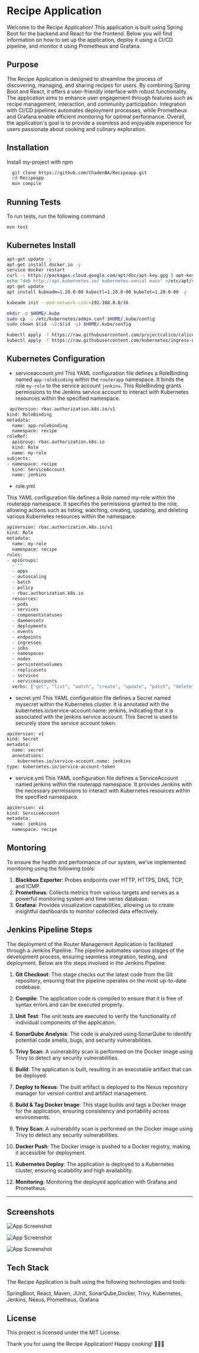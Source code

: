 
# Recipe Application 

Welcome to the Recipe Application! This application is built using Spring Boot for the backend and React for the frontend. Below you will find information on how to set up the application, deploy it using a CI/CD pipeline, and monitor it using Prometheus and Grafana.


## Purpose
The Recipe Application is designed to streamline the process of discovering, managing, and sharing recipes for users. By combining Spring Boot and React, it offers a user-friendly interface with robust functionality. The application aims to enhance user engagement through features such as recipe management, interaction, and community participation. Integration with CI/CD pipelines automates deployment processes, while Prometheus and Grafana enable efficient monitoring for optimal performance. Overall, the application's goal is to provide a seamless and enjoyable experience for users passionate about cooking and culinary exploration.
## Installation

Install my-project with npm

```bash
  git clone https://github.com/ChadenBA/Recipeapp.git
  cd Recipeapp
  mvn compile
```
    
## Running Tests

To run tests, run the following command

```bash
mvn test
```


## Kubernetes  Install 


```bash
apt-get update -y
apt-get install docker.io -y
service docker restart
curl -s https://packages.cloud.google.com/apt/doc/apt-key.gpg | apt-key add -
echo "deb http://apt.kubernetes.io/ kubernetes-xenial main" >/etc/apt/sources.list.d/kubernetes.list
apt-get update
apt install kubeadm=1.20.0-00 kubectl=1.20.0-00 kubelet=1.20.0-00 -y

kubeadm init --pod-network-cidr=192.168.0.0/16

mkdir -p $HOME/.kube
sudo cp -i /etc/kubernetes/admin.conf $HOME/.kube/config
sudo chown $(id -u):$(id -g) $HOME/.kube/config

kubectl apply -f https://raw.githubusercontent.com/projectcalico/calico/v3.25.1/manifests/calico.yaml
kubectl apply -f https://raw.githubusercontent.com/kubernetes/ingress-nginx/controller-v0.49.0/deploy/static/provider/baremetal/deploy.yaml
```

## Kubernetes Configuration

* serviceaccount.yml
This YAML configuration file defines a RoleBinding named `app-rolebinding` within the `routerapp` namespace. It binds the role `my-role` to the service account `jenkins`. This RoleBinding grants permissions to the Jenkins service account to interact with Kubernetes resources within the specified namespace.

```bash
 apiVersion: rbac.authorization.k8s.io/v1
kind: RoleBinding
metadata:
  name: app-rolebinding
  namespace: recipe
roleRef:
  apiGroup: rbac.authorization.k8s.io
  kind: Role
  name: my-role
subjects:
- namespace: recipe
  kind: ServiceAccount
  name: jenkins
```
* role.yml

This YAML configuration file defines a Role named my-role within the routerapp namespace. It specifies the permissions granted to the role, allowing actions such as listing, watching, creating, updating, and deleting various Kubernetes resources within the namespace.


```bash
apiVersion: rbac.authorization.k8s.io/v1
kind: Role
metadata:
  name: my-role
  namespace: recipe
rules:
- apiGroups:
  - ""
  - apps
  - autoscaling
  - batch
  - policy
  - rbac.authorization.k8s.io
  resources:
  - pods
  - services
  - componentstatuses
  - daemonsets
  - deployments
  - events
  - endpoints
  - ingresses
  - jobs
  - namespaces
  - nodes
  - persistentvolumes
  - replicasets
  - services
  - serviceaccounts
  verbs: ["get", "list", "watch", "create", "update", "patch", "delete"]

```
* secret.yml
This YAML configuration file defines a Secret named mysecret within the Kubernetes cluster. It is annotated with the kubernetes.io/service-account.name: jenkins, indicating that it is associated with the jenkins service account. This Secret is used to securely store the service account token.
```bash
apiVersion: v1
kind: Secret
metadata:
  name: secret
  annotations:
    kubernetes.io/service-account.name: jenkins
type: kubernetes.io/service-account-token
```

* service.yml
This YAML configuration file defines a ServiceAccount named jenkins within the routerapp namespace. It provides Jenkins with the necessary permissions to interact with Kubernetes resources within the specified namespace.
```bash
apiVersion: v1
kind: ServiceAccount
metadata:
  name: jenkins
  namespace: recipe

```
## Montoring

To ensure the health and performance of our system, we've implemented monitoring using the following tools:

1. **Blackbox Exporter**: Probes endpoints over HTTP, HTTPS, DNS, TCP, and ICMP.
2. **Prometheus**: Collects metrics from various targets and serves as a powerful monitoring system and time-series database.
3. **Grafana**: Provides visualization capabilities, allowing us to create insightful dashboards to monitor collected data effectively.

## Jenkins Pipeline Steps

The deployment of the Router Management Application is facilitated through a Jenkins Pipeline. The pipeline automates various stages of the development process, ensuring seamless integration, testing, and deployment. Below are the steps involved in the Jenkins Pipeline:

1. **Git Checkout**: This stage checks out the latest code from the Git repository, ensuring that the pipeline operates on the most up-to-date codebase.

2. **Compile**: The application code is compiled to ensure that it is free of syntax errors and can be executed properly.

3. **Unit Test**: The unit tests are executed to verify the functionality of individual components of the application.

4. **SonarQube Analysis**: The code is analyzed using SonarQube to identify potential code smells, bugs, and security vulnerabilities.

5. **Trivy Scan**: A vulnerability scan is performed on the Docker image using Trivy to detect any security vulnerabilities.

6. **Build**: The application is built, resulting in an executable artifact that can be deployed.

7. **Deploy to Nexus**: The built artifact is deployed to the Nexus repository manager for version control and artifact management.

8. **Build & Tag Docker Image**: This stage builds and tags a Docker image for the application, ensuring consistency and portability across environments.

9. **Trivy Scan**: A vulnerability scan is performed on the Docker image using Trivy to detect any security vulnerabilities.

10. **Docker Push**: The Docker image is pushed to a Docker registry, making it accessible for deployment.

11. **Kubernetes Deploy**: The application is deployed to a Kubernetes cluster, ensuring scalability and high availability.

1. **Monitoring**: Monitoring the deployed application with Grafana and Prometheus.
---

## Screenshots

![App Screenshot](https://res.cloudinary.com/drgzrvosx/image/upload/v1714170789/Screenshot_from_2024-04-26_23-32-44_yxdsnn.png)

![App Screenshot](https://res.cloudinary.com/drgzrvosx/image/upload/v1714170236/Screenshot_from_2024-04-26_23-23-45_rpedb5.png)


![App Screenshot](https://res.cloudinary.com/drgzrvosx/image/upload/v1714170194/Screenshot_from_2024-04-26_23-23-03_iadgig.png)

## Tech Stack

The Recipe Application is built using the following technologies and tools:

SpringBoot, React, Maven, JUnit, SonarQube,Docker, Trivy, Kubernetes, Jenkins, Nexus, Prometheus, Grafana 

## License

This project is licensed under the MIT License.

Thank you for using the Recipe Application! Happy cooking! 🍳🥗🍰
